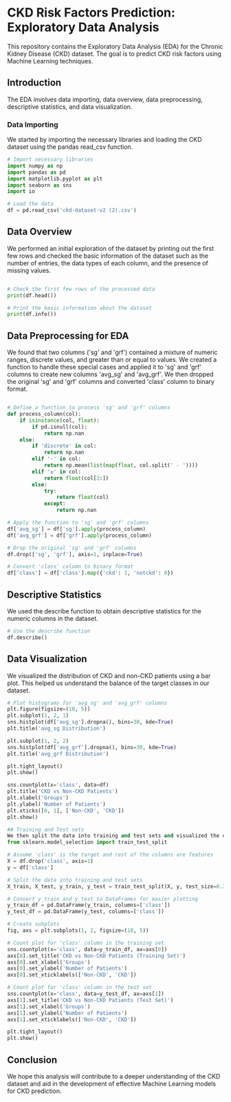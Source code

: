 # CKD Risk Factors Prediction: Exploratory Data Analysis

This repository contains the Exploratory Data Analysis (EDA) for the Chronic Kidney Disease (CKD) dataset. The goal is to predict CKD risk factors using Machine Learning techniques.

## Introduction

The EDA involves data importing, data overview, data preprocessing, descriptive statistics, and data visualization.

### Data Importing

We started by importing the necessary libraries and loading the CKD dataset using the pandas read_csv function.

```python
# Import necessary libraries
import numpy as np
import pandas as pd
import matplotlib.pyplot as plt
import seaborn as sns
import io

# Load the data
df = pd.read_csv('ckd-dataset-v2 (2).csv')
```

## Data Overview

We performed an initial exploration of the dataset by printing out the first few rows and checked the basic information of the dataset such as the number of entries, the data types of each column, and the presence of missing values.

```python

# Check the first few rows of the processed data
print(df.head())

# Print the basic information about the dataset
print(df.info())
```

## Data Preprocessing for EDA

We found that two columns ('sg' and 'grf') contained a mixture of numeric ranges, discrete values, and greater than or equal to values. We created a function to handle these special cases and applied it to 'sg' and 'grf' columns to create new columns 'avg_sg' and 'avg_grf'. We then dropped the original 'sg' and 'grf' columns and converted 'class' column to binary format.

```python

# Define a function to process 'sg' and 'grf' columns
def process_column(col):
    if isinstance(col, float):
        if pd.isnull(col):
            return np.nan
    else:
        if 'discrete' in col:
            return np.nan
        elif '-' in col:
            return np.mean(list(map(float, col.split(' - '))))
        elif '≥' in col:
            return float(col[2:])
        else:
            try:
                return float(col)
            except:
                return np.nan

# Apply the function to 'sg' and 'grf' columns
df['avg_sg'] = df['sg'].apply(process_column)
df['avg_grf'] = df['grf'].apply(process_column)

# Drop the original 'sg' and 'grf' columns
df.drop(['sg', 'grf'], axis=1, inplace=True)

# Convert 'class' column to binary format
df['class'] = df['class'].map({'ckd': 1, 'notckd': 0})
```

## Descriptive Statistics

We used the describe function to obtain descriptive statistics for the numeric columns in the dataset.

```python
# Use the describe function
df.describe()
```

## Data Visualization

We visualized the distribution of CKD and non-CKD patients using a bar plot. This helped us understand the balance of the target classes in our dataset.

```python
# Plot histograms for 'avg_sg' and 'avg_grf' columns
plt.figure(figsize=(10, 5))
plt.subplot(1, 2, 1)
sns.histplot(df['avg_sg'].dropna(), bins=30, kde=True)
plt.title('avg_sg Distribution')

plt.subplot(1, 2, 2)
sns.histplot(df['avg_grf'].dropna(), bins=30, kde=True)
plt.title('avg_grf Distribution')

plt.tight_layout()
plt.show()

sns.countplot(x='class', data=df)
plt.title('CKD vs Non-CKD Patients')
plt.xlabel('Groups')
plt.ylabel('Number of Patients')
plt.xticks([0, 1], ['Non-CKD', 'CKD'])
plt.show()
```

```python
## Training and Test sets
We then split the data into training and test sets and visualized the distribution of CKD and non-CKD patients in both sets.
from sklearn.model_selection import train_test_split

# Assume 'class' is the target and rest of the columns are features
X = df.drop('class', axis=1)
y = df['class']

# Split the data into training and test sets
X_train, X_test, y_train, y_test = train_test_split(X, y, test_size=0.2, stratify=y, random_state=42)

# Convert y_train and y_test to DataFrames for easier plotting
y_train_df = pd.DataFrame(y_train, columns=['class'])
y_test_df = pd.DataFrame(y_test, columns=['class'])

# Create subplots
fig, axs = plt.subplots(1, 2, figsize=(10, 5))

# Count plot for 'class' column in the training set
sns.countplot(x='class', data=y_train_df, ax=axs[0])
axs[0].set_title('CKD vs Non-CKD Patients (Training Set)')
axs[0].set_xlabel('Groups')
axs[0].set_ylabel('Number of Patients')
axs[0].set_xticklabels(['Non-CKD', 'CKD'])

# Count plot for 'class' column in the test set
sns.countplot(x='class', data=y_test_df, ax=axs[1])
axs[1].set_title('CKD vs Non-CKD Patients (Test Set)')
axs[1].set_xlabel('Groups')
axs[1].set_ylabel('Number of Patients')
axs[1].set_xticklabels(['Non-CKD', 'CKD'])

plt.tight_layout()
plt.show()
```

## Conclusion

We hope this analysis will contribute to a deeper understanding of the CKD dataset and aid in the development of effective Machine Learning models for CKD prediction.
